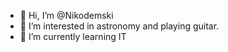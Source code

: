 - 👋 Hi, I’m @Nikodemski
- 👀 I’m interested in astronomy and playing guitar.
- 🌱 I’m currently learning IT

<!---
Nikodemski/Nikodemski is a ✨ special ✨ repository because its `README.md` (this file) appears on your GitHub profile.
You can click the Preview link to take a look at your changes.
--->
